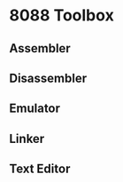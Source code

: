 8088 Toolbox
============

Assembler
---------

Disassembler‎
------------

Emulator
--------

Linker
------

Text Editor
-----------